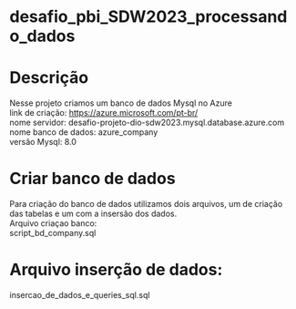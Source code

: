 # desafio_pbi_SDW2023_processando_dados

# Descrição
Nesse projeto criamos um banco de dados Mysql no Azure <br>
link de criação: https://azure.microsoft.com/pt-br/ <br>
nome servidor: desafio-projeto-dio-sdw2023.mysql.database.azure.com <br>
nome banco de dados: azure_company <br>
versão Mysql: 8.0 <br>

# Criar banco de dados
Para criação do banco de dados utilizamos dois arquivos, um de criação das tabelas e um com a insersão dos dados.<br>
Arquivo criaçao banco:<br>
script_bd_company.sql<br>

# Arquivo inserção de dados:
insercao_de_dados_e_queries_sql.sql
